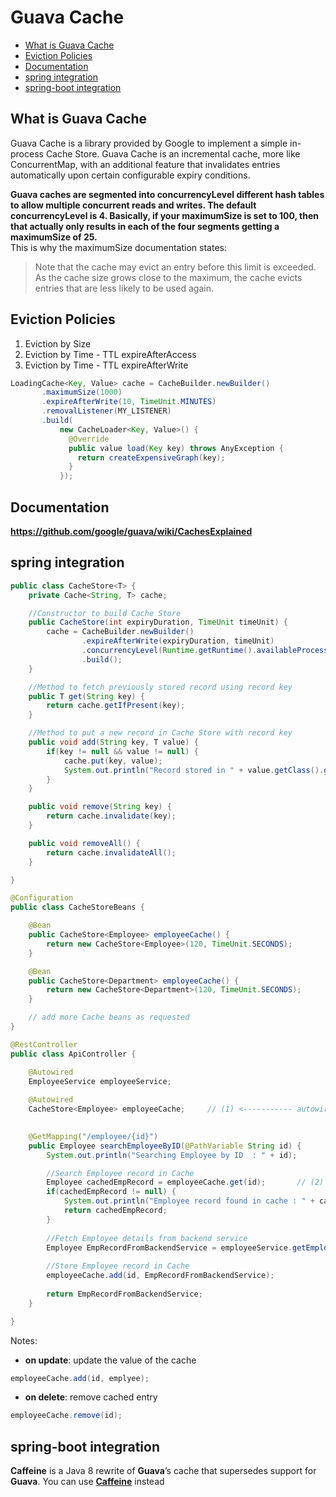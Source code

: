 # Guava Cache

- [What is Guava Cache](#What_is_Guava_Cache)
- [Eviction Policies](#Eviction_Policies)
- [Documentation](#Documentation)
- [spring integration](#spring_integration)
- [spring-boot integration](#spring-boot_integration)


## <a name='What_is_Guava_Cache'> What is Guava Cache </a>

Guava Cache is a library provided by Google to implement a simple in-process Cache Store. Guava Cache is an incremental cache, more like ConcurrentMap, with an additional feature that invalidates entries automatically upon certain configurable expiry conditions.

**Guava caches are segmented into concurrencyLevel different hash tables to allow multiple concurrent reads and writes. The default concurrencyLevel is 4. Basically, if your maximumSize is set to 100, then that actually only results in each of the four segments getting a maximumSize of 25.**   
This is why the maximumSize documentation states:

> Note that the cache may evict an entry before this limit is exceeded. As the cache size grows close to the maximum, the cache evicts entries that are less likely to be used again.


## <a name='Eviction_Policies'> Eviction Policies </a>

1. Eviction by Size
2. Eviction by Time - TTL expireAfterAccess
3. Eviction by Time - TTL expireAfterWrite


```java
LoadingCache<Key, Value> cache = CacheBuilder.newBuilder()
       .maximumSize(1000)    
       .expireAfterWrite(10, TimeUnit.MINUTES)
       .removalListener(MY_LISTENER)
       .build(
           new CacheLoader<Key, Value>() {
             @Override
             public value load(Key key) throws AnyException {
               return createExpensiveGraph(key);
             }
           });
```


## <a name='Documentation'> Documentation </a>

**https://github.com/google/guava/wiki/CachesExplained**

## <a name='spring_integration'> spring integration </a>

```java
public class CacheStore<T> {
    private Cache<String, T> cache;

    //Constructor to build Cache Store
    public CacheStore(int expiryDuration, TimeUnit timeUnit) {
        cache = CacheBuilder.newBuilder()
                .expireAfterWrite(expiryDuration, timeUnit)
                .concurrencyLevel(Runtime.getRuntime().availableProcessors())
                .build();
    }

    //Method to fetch previously stored record using record key
    public T get(String key) {
        return cache.getIfPresent(key);
    }

    //Method to put a new record in Cache Store with record key
    public void add(String key, T value) {
        if(key != null && value != null) {
            cache.put(key, value);
            System.out.println("Record stored in " + value.getClass().getSimpleName() + " Cache with Key = " + key);
        }
    }

    public void remove(String key) {
        return cache.invalidate(key);
    }

    public void removeAll() {
        return cache.invalidateAll();
    }

}
```


```java
@Configuration
public class CacheStoreBeans {

    @Bean
    public CacheStore<Employee> employeeCache() {
        return new CacheStore<Employee>(120, TimeUnit.SECONDS);
    }

    @Bean
    public CacheStore<Department> employeeCache() {
        return new CacheStore<Department>(120, TimeUnit.SECONDS);
    }

    // add more Cache beans as requested
}
```


```java
@RestController
public class ApiController {

    @Autowired
    EmployeeService employeeService;
    
    @Autowired
    CacheStore<Employee> employeeCache;     // (1) <----------- autowire Cache bean

    
    @GetMapping("/employee/{id}")
    public Employee searchEmployeeByID(@PathVariable String id) {
        System.out.println("Searching Employee by ID  : " + id);

        //Search Employee record in Cache
        Employee cachedEmpRecord = employeeCache.get(id);       // (2) <----------- check if the key is cached
        if(cachedEmpRecord != null) {
            System.out.println("Employee record found in cache : " + cachedEmpRecord.getName());
            return cachedEmpRecord;
        }
        
        //Fetch Employee details from backend service
        Employee EmpRecordFromBackendService = employeeService.getEmployeeByID(id);
        
        //Store Employee record in Cache
        employeeCache.add(id, EmpRecordFromBackendService);
        
        return EmpRecordFromBackendService;
    }

}
```

Notes:     
- **on update**: update the value of the cache 

```java
employeeCache.add(id, emplyee);
```

    
- **on delete**: remove cached entry   

```java
employeeCache.remove(id);
```

## <a name='spring-boot_integration'> spring-boot integration </a>

**Caffeine** is a Java 8 rewrite of **Guava**’s cache that supersedes support for **Guava**.
You can use [**Caffeine**](./Caffeine.md) instead




